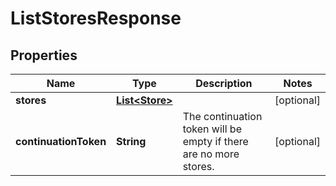 

# ListStoresResponse


## Properties

| Name | Type | Description | Notes |
|------------ | ------------- | ------------- | -------------|
|**stores** | [**List&lt;Store&gt;**](Store.md) |  |  [optional] |
|**continuationToken** | **String** | The continuation token will be empty if there are no more stores. |  [optional] |



